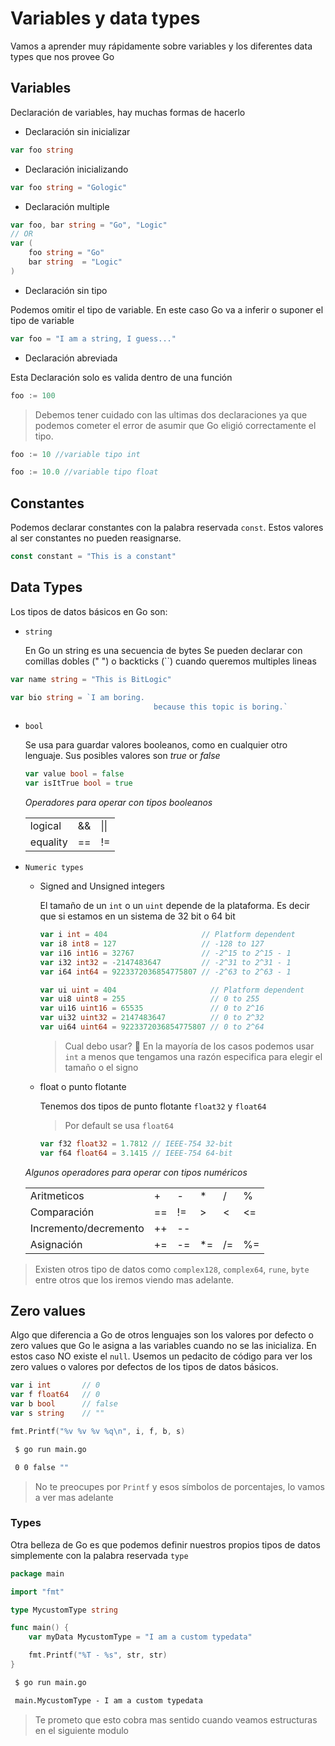 # Variables y data types

Vamos a aprender muy rápidamente sobre variables y los diferentes data types que nos provee Go

## Variables

Declaración de variables, hay muchas formas de hacerlo

- Declaración sin inicializar
```go 
var foo string
```

- Declaración inicializando
```go
var foo string = "Gologic"
```

- Declaración multiple
```go
var foo, bar string = "Go", "Logic"
// OR
var (
	foo string = "Go"
	bar string  = "Logic"
)
```

- Declaración sin tipo

Podemos omitir el tipo de variable. En este caso Go va a inferir o suponer el tipo de variable
```go
var foo = "I am a string, I guess..."
```

- Declaración abreviada 

Esta Declaración solo es valida dentro de una función

```go
foo := 100
```

> Debemos tener cuidado con las ultimas dos declaraciones ya que podemos cometer el error de asumir que Go eligió correctamente el tipo.
```go
foo := 10 //variable tipo int

foo := 10.0 //variable tipo float
```

## Constantes

Podemos declarar constantes con la palabra reservada `const`. Estos valores al ser constantes no pueden reasignarse.

```go
const constant = "This is a constant"
```

## Data Types

Los tipos de datos básicos en Go son:

- `string`

	En Go un string es una secuencia de bytes
Se pueden declarar con comillas dobles (" ") o backticks (``) cuando queremos multiples lineas

```go
var name string = "This is BitLogic"

var bio string = `I am boring.
								because this topic is boring.`
```

- `bool`

	Se usa para guardar valores booleanos, como en cualquier otro lenguaje. Sus posibles valores son *true* or *false*

	```go
	var value bool = false
	var isItTrue bool = true
	```

 	*Operadores para operar con tipos booleanos*

	|           |     |      |
	| --------- | --- | ---- |
	| logical   | &&  | \|\| |
	| equality  | ==  | !=   |


- `Numeric types`
	- Signed and Unsigned integers
	
		El tamaño de un `int` o un `uint` depende de la plataforma. Es decir que si estamos en un sistema de 32 bit o 64 bit

		```go
		var i int = 404                     // Platform dependent
		var i8 int8 = 127                   // -128 to 127
		var i16 int16 = 32767               // -2^15 to 2^15 - 1
		var i32 int32 = -2147483647         // -2^31 to 2^31 - 1
		var i64 int64 = 9223372036854775807 // -2^63 to 2^63 - 1
		```

		```go
		var ui uint = 404                     // Platform dependent
		var ui8 uint8 = 255                   // 0 to 255
		var ui16 uint16 = 65535               // 0 to 2^16
		var ui32 uint32 = 2147483647          // 0 to 2^32
		var ui64 uint64 = 9223372036854775807 // 0 to 2^64
		```
		>Cual debo usar? :thinking:	En la mayoría de los casos podemos usar `int` a menos que tengamos una razón especifica para elegir el tamaño o el signo


	- float o punto flotante

		Tenemos dos tipos de punto flotante `float32` y `float64`
	
		>Por default se usa `float64`

		```go
		var f32 float32 = 1.7812 // IEEE-754 32-bit
		var f64 float64 = 3.1415 // IEEE-754 64-bit
		```
	*Algunos operadores para operar con tipos numéricos*

	|           |     |      |           |     |      |
	| --------- | --- | ---- | --------- | --- | ---- |
	| Aritmeticos   | + | - | * | / | %| 
	| Comparación   | ==  | !=  | > |< |<= |>=
	| Incremento/decremento  | ++  | -- |
	| Asignación    | +=  | -=  | *= | /= | %= |

>Existen otros tipo de datos como `complex128`, `complex64`, `rune`, `byte` entre otros que los iremos viendo mas adelante. 

## Zero values

Algo que diferencia a Go de otros lenguajes son los valores por defecto o zero values que Go le asigna a las variables cuando no se las inicializa. En estos caso NO existe el `null`.
Usemos un pedacito de código para ver los zero values o valores por defectos de los tipos de datos básicos.

```go
var i int       // 0
var f float64   // 0
var b bool      // false
var s string    // ""

fmt.Printf("%v %v %v %q\n", i, f, b, s)
```

```cmd
 $ go run main.go

 0 0 false ""
```
> No te preocupes por `Printf` y esos símbolos de porcentajes, lo vamos a ver mas adelante

### Types

Otra belleza de Go es que podemos definir nuestros propios tipos de datos simplemente con la palabra reservada `type`

```go
package main

import "fmt"

type MycustomType string

func main() {
	var myData MycustomType = "I am a custom typedata"

	fmt.Printf("%T - %s", str, str) 
}
```

```cmd
 $ go run main.go

 main.MycustomType - I am a custom typedata
```

>Te prometo que esto cobra mas sentido cuando veamos estructuras en el siguiente modulo










